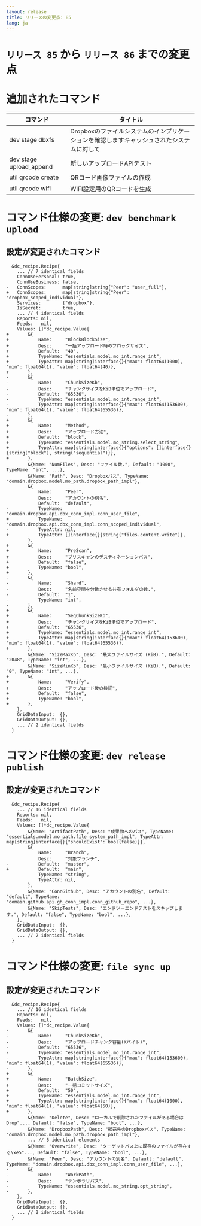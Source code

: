 ```yaml
---
layout: release
title: リリースの変更点: 85
lang: ja
---
```


# `リリース 85` から `リリース 86` までの変更点

# 追加されたコマンド


| コマンド                | タイトル                                                                                  |
|-------------------------|-------------------------------------------------------------------------------------------|
| dev stage dbxfs         | Dropboxのファイルシステムのインプリケーションを確認しますキャッシュされたシステムに対して |
| dev stage upload_append | 新しいアップロードAPIテスト                                                               |
| util qrcode create      | QRコード画像ファイルの作成                                                                |
| util qrcode wifi        | WIFI設定用のQRコードを生成                                                                |



# コマンド仕様の変更: `dev benchmark upload`



## 設定が変更されたコマンド


```
  &dc_recipe.Recipe{
  	... // 7 identical fields
  	ConnUsePersonal: true,
  	ConnUseBusiness: false,
- 	ConnScopes:      map[string]string{"Peer": "user_full"},
+ 	ConnScopes:      map[string]string{"Peer": "dropbox_scoped_individual"},
  	Services:        {"dropbox"},
  	IsSecret:        true,
  	... // 4 identical fields
  	Reports: nil,
  	Feeds:   nil,
  	Values: []*dc_recipe.Value{
+ 		&{
+ 			Name:     "BlockBlockSize",
+ 			Desc:     "一括アップロード時のブロックサイズ",
+ 			Default:  "40",
+ 			TypeName: "essentials.model.mo_int.range_int",
+ 			TypeAttr: map[string]interface{}{"max": float64(1000), "min": float64(1), "value": float64(40)},
+ 		},
- 		&{
- 			Name:     "ChunkSizeKb",
- 			Desc:     "チャンクサイズをKiB単位でアップロード",
- 			Default:  "65536",
- 			TypeName: "essentials.model.mo_int.range_int",
- 			TypeAttr: map[string]interface{}{"max": float64(153600), "min": float64(1), "value": float64(65536)},
- 		},
+ 		&{
+ 			Name:     "Method",
+ 			Desc:     "アップロード方法",
+ 			Default:  "block",
+ 			TypeName: "essentials.model.mo_string.select_string",
+ 			TypeAttr: map[string]interface{}{"options": []interface{}{string("block"), string("sequential")}},
+ 		},
  		&{Name: "NumFiles", Desc: "ファイル数.", Default: "1000", TypeName: "int", ...},
  		&{Name: "Path", Desc: "Dropboxパス", TypeName: "domain.dropbox.model.mo_path.dropbox_path_impl"},
  		&{
  			Name:     "Peer",
  			Desc:     "アカウントの別名",
  			Default:  "default",
- 			TypeName: "domain.dropbox.api.dbx_conn_impl.conn_user_file",
+ 			TypeName: "domain.dropbox.api.dbx_conn_impl.conn_scoped_individual",
- 			TypeAttr: nil,
+ 			TypeAttr: []interface{}{string("files.content.write")},
  		},
+ 		&{
+ 			Name:     "PreScan",
+ 			Desc:     "プリスキャンのデスティネーションパス",
+ 			Default:  "false",
+ 			TypeName: "bool",
+ 		},
- 		&{
- 			Name:     "Shard",
- 			Desc:     "名前空間を分散させる共有フォルダの数.",
- 			Default:  "1",
- 			TypeName: "int",
- 		},
+ 		&{
+ 			Name:     "SeqChunkSizeKb",
+ 			Desc:     "チャンクサイズをKiB単位でアップロード",
+ 			Default:  "65536",
+ 			TypeName: "essentials.model.mo_int.range_int",
+ 			TypeAttr: map[string]interface{}{"max": float64(153600), "min": float64(1), "value": float64(65536)},
+ 		},
  		&{Name: "SizeMaxKb", Desc: "最大ファイルサイズ (KiB).", Default: "2048", TypeName: "int", ...},
  		&{Name: "SizeMinKb", Desc: "最小ファイルサイズ (KiB).", Default: "0", TypeName: "int", ...},
+ 		&{
+ 			Name:     "Verify",
+ 			Desc:     "アップロード後の検証",
+ 			Default:  "false",
+ 			TypeName: "bool",
+ 		},
  	},
  	GridDataInput:  {},
  	GridDataOutput: {},
  	... // 2 identical fields
  }
```
# コマンド仕様の変更: `dev release publish`



## 設定が変更されたコマンド


```
  &dc_recipe.Recipe{
  	... // 16 identical fields
  	Reports: nil,
  	Feeds:   nil,
  	Values: []*dc_recipe.Value{
  		&{Name: "ArtifactPath", Desc: "成果物へのパス", TypeName: "essentials.model.mo_path.file_system_path_impl", TypeAttr: map[string]interface{}{"shouldExist": bool(false)}},
  		&{
  			Name:     "Branch",
  			Desc:     "対象ブランチ",
- 			Default:  "master",
+ 			Default:  "main",
  			TypeName: "string",
  			TypeAttr: nil,
  		},
  		&{Name: "ConnGithub", Desc: "アカウントの別名", Default: "default", TypeName: "domain.github.api.gh_conn_impl.conn_github_repo", ...},
  		&{Name: "SkipTests", Desc: "エンドツーエンドテストをスキップします.", Default: "false", TypeName: "bool", ...},
  	},
  	GridDataInput:  {},
  	GridDataOutput: {},
  	... // 2 identical fields
  }
```
# コマンド仕様の変更: `file sync up`



## 設定が変更されたコマンド


```
  &dc_recipe.Recipe{
  	... // 16 identical fields
  	Reports: nil,
  	Feeds:   nil,
  	Values: []*dc_recipe.Value{
- 		&{
- 			Name:     "ChunkSizeKb",
- 			Desc:     "アップロードチャンク容量(Kバイト)",
- 			Default:  "65536",
- 			TypeName: "essentials.model.mo_int.range_int",
- 			TypeAttr: map[string]interface{}{"max": float64(153600), "min": float64(1), "value": float64(65536)},
- 		},
+ 		&{
+ 			Name:     "BatchSize",
+ 			Desc:     "一括コミットサイズ",
+ 			Default:  "50",
+ 			TypeName: "essentials.model.mo_int.range_int",
+ 			TypeAttr: map[string]interface{}{"max": float64(1000), "min": float64(1), "value": float64(50)},
+ 		},
  		&{Name: "Delete", Desc: "ローカルで削除されたファイルがある場合はDrop"..., Default: "false", TypeName: "bool", ...},
  		&{Name: "DropboxPath", Desc: "転送先のDropboxパス", TypeName: "domain.dropbox.model.mo_path.dropbox_path_impl"},
  		... // 5 identical elements
  		&{Name: "Overwrite", Desc: "ターゲットパス上に既存のファイルが存在する\xe5"..., Default: "false", TypeName: "bool", ...},
  		&{Name: "Peer", Desc: "アカウントの別名", Default: "default", TypeName: "domain.dropbox.api.dbx_conn_impl.conn_user_file", ...},
- 		&{
- 			Name:     "WorkPath",
- 			Desc:     "テンポラリパス",
- 			TypeName: "essentials.model.mo_string.opt_string",
- 		},
  	},
  	GridDataInput:  {},
  	GridDataOutput: {},
  	... // 2 identical fields
  }
```
